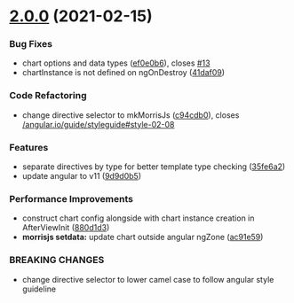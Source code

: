 # [2.0.0](https://github.com/mledour/angular-morris-js/compare/v1.1.0...v2.0.0) (2021-02-15)


### Bug Fixes

* chart options and data types ([ef0e0b6](https://github.com/mledour/angular-morris-js/commit/ef0e0b6f564af750f014871532ef2a53a8a23e34)), closes [#13](https://github.com/mledour/angular-morris-js/issues/13)
* chartInstance is not defined on ngOnDestroy ([41daf09](https://github.com/mledour/angular-morris-js/commit/41daf09f6feff3241dc46d21b68680fe2a07c49d))


### Code Refactoring

* change directive selector to mkMorrisJs ([c94cdb0](https://github.com/mledour/angular-morris-js/commit/c94cdb0e78036bd041ab1333ff7177d613cb578b)), closes [/angular.io/guide/styleguide#style-02-08](https://github.com//angular.io/guide/styleguide/issues/style-02-08)


### Features

* separate directives by type for better template type checking ([35fe6a2](https://github.com/mledour/angular-morris-js/commit/35fe6a2f17ca658772b738fa958dd09e0781fc9c))
* update angular to v11 ([9d9d0b5](https://github.com/mledour/angular-morris-js/commit/9d9d0b59f6689ca6362d0db520dadbb583318842))


### Performance Improvements

* construct chart config alongside with chart instance creation in AfterViewInit ([880d1d3](https://github.com/mledour/angular-morris-js/commit/880d1d3965770e7f730dfc1e1a1f7ca536a74c22))
* **morrisjs setdata:** update chart outside angular ngZone ([ac91e59](https://github.com/mledour/angular-morris-js/commit/ac91e59c75a774254fd76853221d247d909d374b))


### BREAKING CHANGES

* change directive selector to lower camel case to follow angular style guideline
